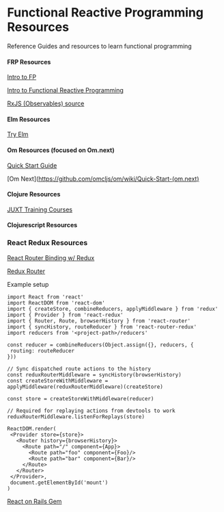 # Functional Reactive Programming Resources
Reference Guides and resources to learn functional programming


#### FRP Resources
 [Intro to FP](https://www.hackerrank.com/challenges/fp-solve-me-first)
 
 [Intro to Functional Reactive Programming](https://github.com/Reactive-Extensions/RxJS)
 
 [RxJS (Observables) source](https://github.com/Reactive-Extensions/RxJS/blob/master/doc/libraries/lite/rx.lite.md)

#### Elm Resources
 [Try Elm](http://elm-lang.org/try)


#### Om Resources (focused on Om.next)
 [Quick Start Guide](https://github.com/omcljs/om/wiki/Quick-Start-(om.next))
 
 [Om Next](https://github.com/omcljs/om/wiki/Quick-Start-(om.next)
 

#### Clojure Resources
 [JUXT Training Courses](https://juxt.pro/training.html)

#### Clojurescript Resources

### React Redux Resources
 [React Router Binding w/ Redux](https://github.com/rackt/react-router-redux)
 
 [Redux Router](https://github.com/acdlite/redux-router)
 
 Example setup
 ```
import React from 'react'
import ReactDOM from 'react-dom'
import { createStore, combineReducers, applyMiddleware } from 'redux'
import { Provider } from 'react-redux'
import { Router, Route, browserHistory } from 'react-router'
import { syncHistory, routeReducer } from 'react-router-redux'
import reducers from '<project-path>/reducers'

const reducer = combineReducers(Object.assign({}, reducers, {
  routing: routeReducer
}))

// Sync dispatched route actions to the history
const reduxRouterMiddleware = syncHistory(browserHistory)
const createStoreWithMiddleware = applyMiddleware(reduxRouterMiddleware)(createStore)

const store = createStoreWithMiddleware(reducer)

// Required for replaying actions from devtools to work
reduxRouterMiddleware.listenForReplays(store)

ReactDOM.render(
  <Provider store={store}>
    <Router history={browserHistory}>
      <Route path="/" component={App}>
        <Route path="foo" component={Foo}/>
        <Route path="bar" component={Bar}/>
      </Route>
    </Router>
  </Provider>,
  document.getElementById('mount')
)
 ```
 
 [React on Rails Gem](https://github.com/shakacode/react_on_rails)
 
 
